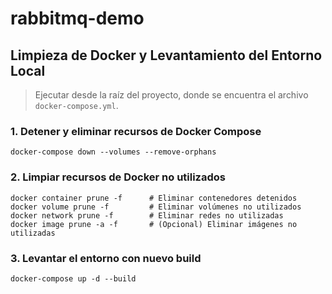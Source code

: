 # rabbitmq-demo

## Limpieza de Docker y Levantamiento del Entorno Local

> Ejecutar desde la raíz del proyecto, donde se encuentra el archivo `docker-compose.yml`.

### 1. Detener y eliminar recursos de Docker Compose

```
docker-compose down --volumes --remove-orphans
```

### 2. Limpiar recursos de Docker no utilizados

```
docker container prune -f      # Eliminar contenedores detenidos
docker volume prune -f         # Eliminar volúmenes no utilizados
docker network prune -f        # Eliminar redes no utilizadas
docker image prune -a -f       # (Opcional) Eliminar imágenes no utilizadas
```

### 3. Levantar el entorno con nuevo build

```
docker-compose up -d --build
```